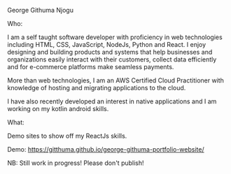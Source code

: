 George Githuma Njogu

Who:

I am a self taught software developer with proficiency in web technologies including HTML, CSS, JavaScript, NodeJs, Python and React. I enjoy designing and building products and systems that help businesses and organizations easily interact with their customers, collect data efficiently and for e-commerce platforms make seamless payments.

More than web technologies, I am an AWS Certified Cloud Practitioner with knowledge of hosting and migrating applications to the cloud. 

I have also recently developed an interest in native applications and I am working on my kotlin android skills.

What:

Demo sites to show off my ReactJs skills.

Demo: https://gitthuma.github.io/george-githuma-portfolio-website/

NB: Still work in progress! Please don't publish!
